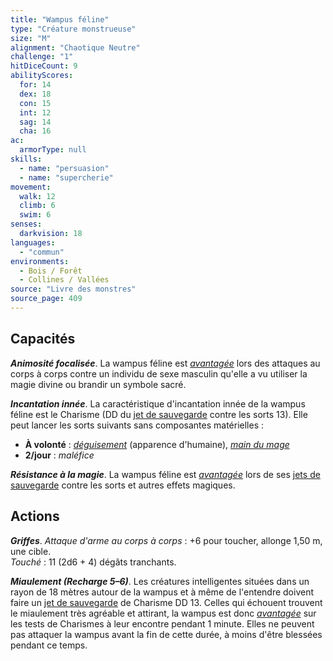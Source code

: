 ```yaml
---
title: "Wampus féline"
type: "Créature monstrueuse"
size: "M"
alignment: "Chaotique Neutre"
challenge: "1"
hitDiceCount: 9
abilityScores:
  for: 14
  dex: 18
  con: 15
  int: 12
  sag: 14
  cha: 16
ac:
  armorType: null
skills:
  - name: "persuasion"
  - name: "supercherie"
movement:
  walk: 12
  climb: 6
  swim: 6
senses:
  darkvision: 18
languages:
  - "commun"
environments:
  - Bois / Forêt
  - Collines / Vallées
source: "Livre des monstres"
source_page: 409
---
```

## Capacités
_**Animosité focalisée**_. La wampus féline est [_avantagée_](/utiliser-les-caracteristiques/#avantage-et-desavantage) lors des attaques au corps à corps contre un individu de sexe masculin qu'elle a vu utiliser la magie divine ou brandir un symbole sacré.

_**Incantation innée**_. La caractéristique d'incantation innée de la wampus féline est le Charisme (DD du [jet de sauvegarde](/utiliser-les-caracteristiques/#jets-de-sauvegarde) contre les sorts 13). Elle peut lancer les sorts suivants sans composantes matérielles :
* **À volonté** : [_déguisement_](/grimoire/deguisement/) (apparence d'humaine), [_main du mage_](/grimoire/main-du-mage/)
* **2/jour** : _maléfice_

_**Résistance à la magie**_. La wampus féline est [_avantagée_](/utiliser-les-caracteristiques/#avantage-et-desavantage) lors de ses [jets de sauvegarde](/utiliser-les-caracteristiques/#jets-de-sauvegarde) contre les sorts et autres effets magiques.

## Actions
_**Griffes**_. _Attaque d'arme au corps à corps_ : +6 pour toucher, allonge 1,50 m, une cible.  
_Touché_ : 11 (2d6 + 4) dégâts tranchants.

_**Miaulement (Recharge 5–6)**_. Les créatures intelligentes situées dans un rayon de 18 mètres autour de la wampus et à même de l'entendre doivent faire un [jet de sauvegarde](/utiliser-les-caracteristiques/#jets-de-sauvegarde) de Charisme DD 13. Celles qui échouent trouvent le miaulement très agréable et attirant, la wampus est donc [_avantagée_](/utiliser-les-caracteristiques/#avantage-et-desavantage) sur les tests de Charismes à leur encontre pendant 1 minute. Elles ne peuvent pas attaquer la wampus avant la fin de cette durée, à moins d'être blessées pendant ce temps.
